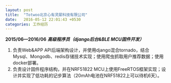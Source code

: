 ```yaml
---
layout: post
title:  "Totwoo北京心有灵犀科技有限公司"
date:   2016-05-12 22:01:43 +0530
categories: 工作经历
---
```

**2015/06—2016/06**
***高级程序员（django后台&BLE MCU固件开发）***
1. 负责Web&APP API后端架构设计，并使用django混合tornado，结合Mysql、Mongodb、redis存储技术实现；使用爬虫抓取用户推荐数据；使用docker部署。 
2. 负责设计固件程序结构，并在NRF51822 MCU上使用FreeRTOS框架实现；设计并实现了低功耗的记步算法（20mAh电池在NRF51822上可以待机6天）。
